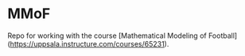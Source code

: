 # MMoF
Repo for working with the course [Mathematical Modeling of Football] (https://uppsala.instructure.com/courses/65231).
